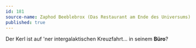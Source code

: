 ```yaml
---
id: 181
source-name: Zaphod Beeblebrox (Das Restaurant am Ende des Universums)
published: true
---
```

 Der Kerl ist auf 'ner intergalaktischen Kreuzfahrt... in seinem **Büro**?
